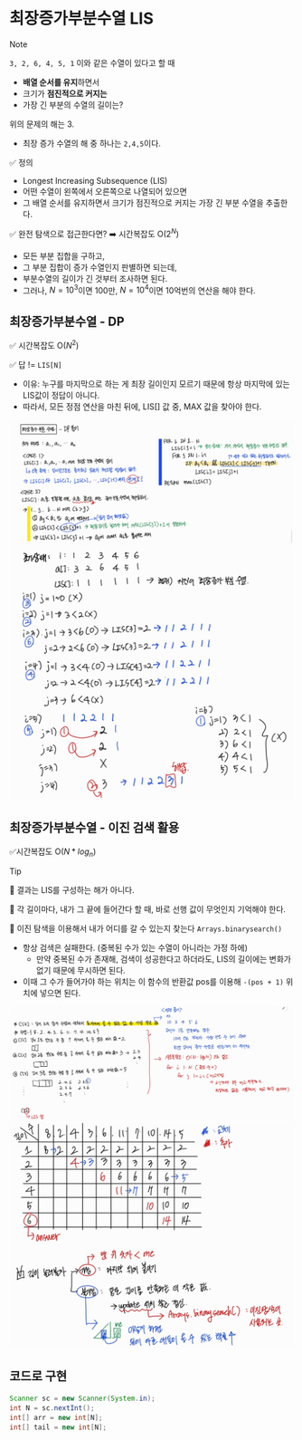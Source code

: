 # 최장증가부분수열 LIS 

> [!note]
> `3, 2, 6, 4, 5, 1` 
> 이와 같은 수열이 있다고 할 때
> 
> - **배열 순서를 유지**하면서 
> - 크기가 **점진적으로 커지는** 
> - 가장 긴 부분의 수열의 길이는? 
>
> 위의 문제의 해는 3. 
> - 최장 증가 수열의 해 중 하나는 `2,4,5`이다. 

✅ 정의 
- Longest Increasing Subsequence (LIS)
- 어떤 수열이 왼쪽에서 오른쪽으로 나열되어 있으면 
- 그 배열 순서를 유지하면서 크기가 점진적으로 커지는 가장 긴 부분 수열을 추출한다. 

✅ 완전 탐색으로 접근한다면? ➡️ 시간복잡도 O($2^N$)
- 모든 부분 집합을 구하고, 
- 그 부분 집합이 증가 수열인지 판별하면 되는데, 
- 부분수열의 길이가 긴 것부터 조사하면 된다.  
- 그러나, $N = 10^3$이면 100만, $N = 10^4$이면 10억번의 연산을 해야 한다. 



## 최장증가부분수열 - DP 

✅ 시간복잡도 O($N^2$)

✅ 답 != `LIS[N]`
- 이유: 누구를 마지막으로 하는 게 최장 길이인지 모르기 때문에 항상 마지막에 있는 LIS값이 정답이 아니다. 
- 따라서, 모든 정점 연산을 마친 뒤에, LIS[] 값 중, MAX 값을 찾아야 한다. 

![alt text](img/img_최장증가부분수열_04.jpg)
![alt text](img/img_최장증가부분수열_03.jpg)



## 최장증가부분수열 - 이진 검색 활용 

✅시간복잡도 O($N*log_n$)

> [!tip]
>
> 📌 결과는 LIS를 구성하는 해가 아니다. 
>
> 📌 각 길이마다, 내가 그 끝에 들어간다 할 때, 바로 선행 값이 무엇인지 기억해야 한다. 
>
> 📌 이진 탐색을 이용해서 내가 어디를 갈 수 있는지 찾는다 `Arrays.binarysearch()` 
> - 항상 검색은 실패한다. (중복된 수가 있는 수열이 아니라는 가정 하에)
>   - 만약 중복된 수가 존재해, 검색이 성공한다고 하더라도, LIS의 길이에는 변화가 없기 때문에 무시하면 된다. 
> - 이때 그 수가 들어가야 하는 위치는 이 함수의 반환값 pos를 이용해 `-(pos + 1)` 위치에 넣으면 된다. 


![alt text](img/img_최장증가부분수열_02.jpg)
![alt text](img/img_최장증가부분수열_01.jpg)


## 코드로 구현 
```java
Scanner sc = new Scanner(System.in);
int N = sc.nextInt(); 
int[] arr = new int[N]; 
int[] tail = new int[N]; 
```